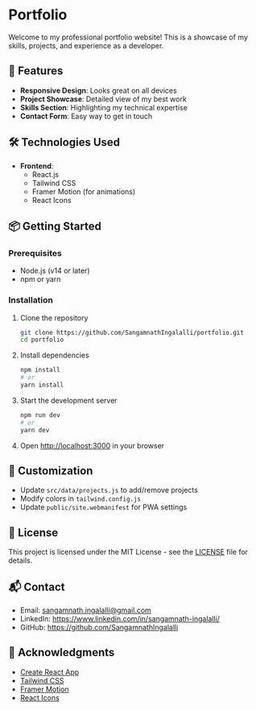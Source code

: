 # Portfolio

Welcome to my professional portfolio website! This is a showcase of my skills, projects, and experience as a developer.

## 🚀 Features

- **Responsive Design**: Looks great on all devices
- **Project Showcase**: Detailed view of my best work
- **Skills Section**: Highlighting my technical expertise
- **Contact Form**: Easy way to get in touch

## 🛠️ Technologies Used

- **Frontend**: 
  - React.js
  - Tailwind CSS
  - Framer Motion (for animations)
  - React Icons

## 📦 Getting Started

### Prerequisites
- Node.js (v14 or later)
- npm or yarn

### Installation

1. Clone the repository
   ```bash
   git clone https://github.com/SangamnathIngalalli/portfolio.git
   cd portfolio
   ```

2. Install dependencies
   ```bash
   npm install
   # or
   yarn install
   ```

3. Start the development server
   ```bash
   npm run dev
   # or
   yarn dev
   ```

4. Open [http://localhost:3000](http://localhost:3000) in your browser

## 🎨 Customization

- Update `src/data/projects.js` to add/remove projects
- Modify colors in `tailwind.config.js`
- Update `public/site.webmanifest` for PWA settings

## 📄 License

This project is licensed under the MIT License - see the [LICENSE](LICENSE) file for details.

## 📬 Contact

- Email: sangamnath.ingalalli@gmail.com
- LinkedIn: https://www.linkedin.com/in/sangamnath-ingalalli/
- GitHub: https://github.com/SangamnathIngalalli

## 🙏 Acknowledgments

- [Create React App](https://create-react-app.dev/)
- [Tailwind CSS](https://tailwindcss.com/)
- [Framer Motion](https://www.framer.com/motion/)
- [React Icons](https://react-icons.github.io/react-icons/)
